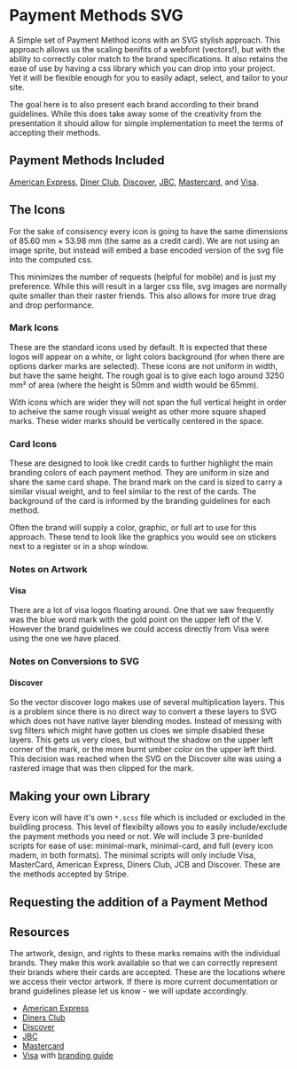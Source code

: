 # Payment Methods SVG
A Simple set of Payment Method icons with an SVG stylish approach. This approach allows us the scaling benifits of a webfont (vectors!), but with the ability to correctly color match to the brand specifications. It also retains the ease of use by having a css library which you can drop into your project. Yet it will be flexible enough for you to easily adapt, select, and tailor to your site.  
  
The goal here is to also present each brand according to their brand guidelines. While this does take away some of the creativity from the presentation it should allow for simple implementation to meet the terms of accepting their methods.  


## Payment Methods Included  

[American Express](https://www.americanexpress.com), [Diner Club](https://www.dinersclub.com/), [Discover](https://www.discover.com/), [JBC](http://www.global.jcb/), [Mastercard](http://www.mastercard.com/), and [Visa](https://www.visa.com/).


## The Icons  

For the sake of consisency every icon is going to have the same dimensions of 85.60 mm × 53.98 mm (the same as a credit card). We are not using an image sprite, but instead will embed a base encoded version of the svg file into the computed css.  

This minimizes the number of requests (helpful for mobile) and is just my preference. While this will result in a larger css file, svg images are normally quite smaller than their raster friends. This also allows for more true drag and drop performance.  

### Mark Icons  
These are the standard icons used by default. It is expected that these logos will appear on a white, or light colors background (for when there are options darker marks are selected). These icons are not uniform in width, but have the same height. The rough goal is to give each logo around 3250 mm² of area (where the height is 50mm and width would be 65mm).  
  
With icons which are wider they will not span the full vertical height in order to acheive the same rough visual weight as other more square shaped marks. These wider marks should be vertically centered in the space.  

### Card Icons  
These are designed to look like credit cards to further highlight the main branding colors of each payment method. They are uniform in size and share the same card shape. The brand mark on the card is sized to carry a similar visual weight, and to feel similar to the rest of the cards. The background of the card is informed by the branding guidelines for each method.  
  
Often the brand will supply a color, graphic, or full art to use for this approach. These tend to look like the graphics you would see on stickers next to a register or in a shop window.  

### Notes on Artwork

#### Visa
There are a lot of visa logos floating around. One that we saw frequently was the blue word mark with the gold point on the upper left of the V. However the brand guidelines we could access directly from Visa were using the one we have placed.

### Notes on Conversions to SVG

#### Discover
So the vector discover logo makes use of several multiplication layers. This is a problem since there is no direct way to convert a these layers to SVG which does not have native layer blending modes. Instead of messing with svg filters which might have gotten us cloes we simple disabled these layers. This gets us very cloes, but without the shadow on the upper left corner of the mark, or the more burnt umber color on the upper left third. This decision was reached when the SVG on the Discover site was using a rastered image that was then clipped for the mark.


## Making your own Library  

Every icon will have it's own `*.scss` file which is included or excluded in the buildling process. This level of flexibilty allows you to easily include/exclude the payment methods you need or not. We will include 3 pre-bunlded scripts for ease of use: minimal-mark, minimal-card, and full (every icon madem, in both formats). The minimal scripts will only include Visa, MasterCard, American Express, Diners Club, JCB and Discover. These are the methods accepted by Stripe.

## Requesting the addition of a Payment Method  


## Resources
The artwork, design, and rights to these marks remains with the individual brands. They make this work available so that we can correctly represent their brands where their cards are accepted. These are the locations where we access their vector artwork. If there is more current documentation or brand guidelines please let us know - we will update accordingly.

*	[American Express](https://merchant-supplies.americanexpress.com/?locale=en_US#/catalog/producttype/digitalsigns)  
*	[Diners Club](https://www.discovernetwork.com/en-us/business-resources/free-signage-logos)  
*	[Discover](https://www.discovernetwork.com/en-us/business-resources/free-signage-logos)  
*	[JBC](http://www.jcb.co.jp/bdmanual/en/index.html)  
*	[Mastercard](https://brand.mastercard.com/brandcenter/mastercard-brand-mark/downloads.html)  
*	[Visa](https://www.visaeurope.com/receiving-payments/pos_branding) with [branding guide](https://www.visa.ca/dam/VCOM/download/merchants/New_VBM_Acq_Merchant_62714_v5.pdf)  